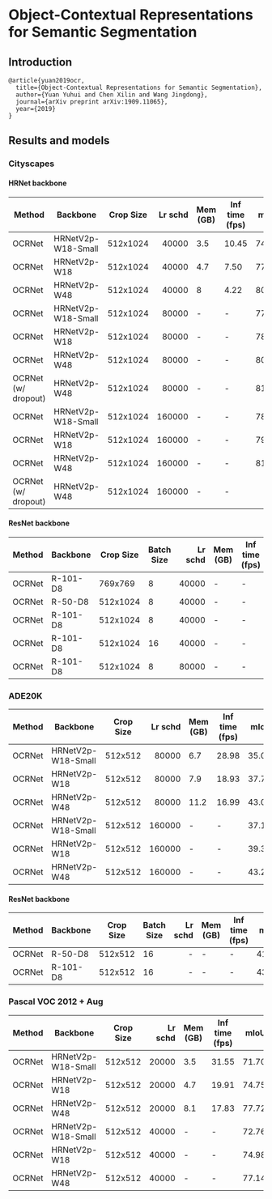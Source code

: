 # Object-Contextual Representations for Semantic Segmentation

## Introduction
```
@article{yuan2019ocr,
  title={Object-Contextual Representations for Semantic Segmentation},
  author={Yuan Yuhui and Chen Xilin and Wang Jingdong},
  journal={arXiv preprint arXiv:1909.11065},
  year={2019}
}
```

## Results and models

### Cityscapes

#### HRNet backbone
| Method |      Backbone      | Crop Size | Lr schd | Mem (GB) | Inf time (fps) | mIoU  | mIoU(ms+flip) |                                                                                                                                                                                               download                                                                                                                                                                                               |
|--------|--------------------|-----------|--------:|----------|----------------|------:|--------------:|------------------------------------------------------------------------------------------------------------------------------------------------------------------------------------------------------------------------------------------------------------------------------------------------------------------------------------------------------------------------------------------------------|
| OCRNet | HRNetV2p-W18-Small | 512x1024  |   40000 |      3.5 |          10.45 | 74.30 |         75.95 | [model](https://openmmlab.oss-accelerate.aliyuncs.com/mmsegmentation/v0.5/ocrnet/ocrnet_hr18s_512x1024_40k_cityscapes/ocrnet_hr18s_512x1024_40k_cityscapes_20200601_033304-fa2436c2.pth) &#124; [log](https://openmmlab.oss-accelerate.aliyuncs.com/mmsegmentation/v0.5/ocrnet/ocrnet_hr18s_512x1024_40k_cityscapes/ocrnet_hr18s_512x1024_40k_cityscapes_20200601_033304.log.json)     |
| OCRNet | HRNetV2p-W18       | 512x1024  |   40000 |      4.7 |           7.50 | 77.72 |         79.49 | [model](https://openmmlab.oss-accelerate.aliyuncs.com/mmsegmentation/v0.5/ocrnet/ocrnet_hr18_512x1024_40k_cityscapes/ocrnet_hr18_512x1024_40k_cityscapes_20200601_033320-401c5bdd.pth) &#124; [log](https://openmmlab.oss-accelerate.aliyuncs.com/mmsegmentation/v0.5/ocrnet/ocrnet_hr18_512x1024_40k_cityscapes/ocrnet_hr18_512x1024_40k_cityscapes_20200601_033320.log.json)         |
| OCRNet | HRNetV2p-W48       | 512x1024  |   40000 |        8 |           4.22 | 80.58 |         81.79 | [model](https://openmmlab.oss-accelerate.aliyuncs.com/mmsegmentation/v0.5/ocrnet/ocrnet_hr48_512x1024_40k_cityscapes/ocrnet_hr48_512x1024_40k_cityscapes_20200601_033336-55b32491.pth) &#124; [log](https://openmmlab.oss-accelerate.aliyuncs.com/mmsegmentation/v0.5/ocrnet/ocrnet_hr48_512x1024_40k_cityscapes/ocrnet_hr48_512x1024_40k_cityscapes_20200601_033336.log.json)         |
| OCRNet | HRNetV2p-W18-Small | 512x1024  |   80000 | -        | -              | 77.16 |         78.66 | [model](https://openmmlab.oss-accelerate.aliyuncs.com/mmsegmentation/v0.5/ocrnet/ocrnet_hr18s_512x1024_80k_cityscapes/ocrnet_hr18s_512x1024_80k_cityscapes_20200601_222735-55979e63.pth) &#124; [log](https://openmmlab.oss-accelerate.aliyuncs.com/mmsegmentation/v0.5/ocrnet/ocrnet_hr18s_512x1024_80k_cityscapes/ocrnet_hr18s_512x1024_80k_cityscapes_20200601_222735.log.json)     |
| OCRNet | HRNetV2p-W18       | 512x1024  |   80000 | -        | -              | 78.57 |         80.46 | [model](https://openmmlab.oss-accelerate.aliyuncs.com/mmsegmentation/v0.5/ocrnet/ocrnet_hr18_512x1024_80k_cityscapes/ocrnet_hr18_512x1024_80k_cityscapes_20200614_230521-c2e1dd4a.pth) &#124; [log](https://openmmlab.oss-accelerate.aliyuncs.com/mmsegmentation/v0.5/ocrnet/ocrnet_hr18_512x1024_80k_cityscapes/ocrnet_hr18_512x1024_80k_cityscapes_20200614_230521.log.json)         |
| OCRNet | HRNetV2p-W48       | 512x1024  |   80000 | -        | -              | 80.70 |         81.87 | [model](https://openmmlab.oss-accelerate.aliyuncs.com/mmsegmentation/v0.5/ocrnet/ocrnet_hr48_512x1024_80k_cityscapes/ocrnet_hr48_512x1024_80k_cityscapes_20200601_222752-9076bcdf.pth) &#124; [log](https://openmmlab.oss-accelerate.aliyuncs.com/mmsegmentation/v0.5/ocrnet/ocrnet_hr48_512x1024_80k_cityscapes/ocrnet_hr48_512x1024_80k_cityscapes_20200601_222752.log.json)         |
| OCRNet (w/ dropout) | HRNetV2p-W48       | 512x1024  |   80000 | -        | -              | 81.15 |         - | |
| OCRNet | HRNetV2p-W18-Small | 512x1024  |  160000 | -        | -              | 78.45 |         79.97 | [model](https://openmmlab.oss-accelerate.aliyuncs.com/mmsegmentation/v0.5/ocrnet/ocrnet_hr18s_512x1024_160k_cityscapes/ocrnet_hr18s_512x1024_160k_cityscapes_20200602_191005-f4a7af28.pth) &#124; [log](https://openmmlab.oss-accelerate.aliyuncs.com/mmsegmentation/v0.5/ocrnet/ocrnet_hr18s_512x1024_160k_cityscapes/ocrnet_hr18s_512x1024_160k_cityscapes_20200602_191005.log.json) |
| OCRNet | HRNetV2p-W18       | 512x1024  |  160000 | -        | -              | 79.47 |         80.91 | [model](https://openmmlab.oss-accelerate.aliyuncs.com/mmsegmentation/v0.5/ocrnet/ocrnet_hr18_512x1024_160k_cityscapes/ocrnet_hr18_512x1024_160k_cityscapes_20200602_191001-b9172d0c.pth) &#124; [log](https://openmmlab.oss-accelerate.aliyuncs.com/mmsegmentation/v0.5/ocrnet/ocrnet_hr18_512x1024_160k_cityscapes/ocrnet_hr18_512x1024_160k_cityscapes_20200602_191001.log.json)     |
| OCRNet | HRNetV2p-W48       | 512x1024  |  160000 | -        | -              | 81.35 |         82.70 | [model](https://openmmlab.oss-accelerate.aliyuncs.com/mmsegmentation/v0.5/ocrnet/ocrnet_hr48_512x1024_160k_cityscapes/ocrnet_hr48_512x1024_160k_cityscapes_20200602_191037-dfbf1b0c.pth) &#124; [log](https://openmmlab.oss-accelerate.aliyuncs.com/mmsegmentation/v0.5/ocrnet/ocrnet_hr48_512x1024_160k_cityscapes/ocrnet_hr48_512x1024_160k_cityscapes_20200602_191037.log.json)     |
| OCRNet (w/ dropout) | HRNetV2p-W48       | 512x1024  |   160000 | -        | -              | - |         - | |

#### ResNet backbone

| Method |      Backbone      | Crop Size | Batch Size | Lr schd | Mem (GB) | Inf time (fps) | mIoU  | mIoU(ms+flip)|
|--------|--------------------|-----------|-----------|--------:|----------|----------------|------:|--------------:|
| OCRNet  | R-101-D8 | 769x769 | 8 | 40000 |   -  |    -  |   79.15  | 
| OCRNet  | R-50-D8 | 512x1024  | 8 |   40000 |   -  |    -  |   78.65  |
| OCRNet  | R-101-D8 | 512x1024  | 8 |   40000 |   -  |    -  |   79.88  |  
| OCRNet  | R-101-D8 | 512x1024  | 16 |   40000 |   -  |    -  |   80.29  |  
| OCRNet  | R-101-D8 | 512x1024  | 8 |   80000 |   -  |    -  |   79.66  |  


### ADE20K
| Method |      Backbone      | Crop Size | Lr schd | Mem (GB) | Inf time (fps) | mIoU  | mIoU(ms+flip) |                                                                                                                                                                                     download                                                                                                                                                                                     |
|--------|--------------------|-----------|--------:|----------|----------------|------:|--------------:|----------------------------------------------------------------------------------------------------------------------------------------------------------------------------------------------------------------------------------------------------------------------------------------------------------------------------------------------------------------------------------|
| OCRNet | HRNetV2p-W18-Small | 512x512   |   80000 |      6.7 |          28.98 | 35.06 |         35.80 | [model](https://openmmlab.oss-accelerate.aliyuncs.com/mmsegmentation/v0.5/ocrnet/ocrnet_hr18s_512x512_80k_ade20k/ocrnet_hr18s_512x512_80k_ade20k_20200615_055600-e80b62af.pth) &#124; [log](https://openmmlab.oss-accelerate.aliyuncs.com/mmsegmentation/v0.5/ocrnet/ocrnet_hr18s_512x512_80k_ade20k/ocrnet_hr18s_512x512_80k_ade20k_20200615_055600.log.json)     |
| OCRNet | HRNetV2p-W18       | 512x512   |   80000 |      7.9 |          18.93 | 37.79 |         39.16 | [model](https://openmmlab.oss-accelerate.aliyuncs.com/mmsegmentation/v0.5/ocrnet/ocrnet_hr18_512x512_80k_ade20k/ocrnet_hr18_512x512_80k_ade20k_20200615_053157-d173d83b.pth) &#124; [log](https://openmmlab.oss-accelerate.aliyuncs.com/mmsegmentation/v0.5/ocrnet/ocrnet_hr18_512x512_80k_ade20k/ocrnet_hr18_512x512_80k_ade20k_20200615_053157.log.json)         |
| OCRNet | HRNetV2p-W48       | 512x512   |   80000 |     11.2 |          16.99 | 43.00 |         44.30 | [model](https://openmmlab.oss-accelerate.aliyuncs.com/mmsegmentation/v0.5/ocrnet/ocrnet_hr48_512x512_80k_ade20k/ocrnet_hr48_512x512_80k_ade20k_20200615_021518-d168c2d1.pth) &#124; [log](https://openmmlab.oss-accelerate.aliyuncs.com/mmsegmentation/v0.5/ocrnet/ocrnet_hr48_512x512_80k_ade20k/ocrnet_hr48_512x512_80k_ade20k_20200615_021518.log.json)         |
| OCRNet | HRNetV2p-W18-Small | 512x512   |  160000 | -        | -              | 37.19 |         38.40 | [model](https://openmmlab.oss-accelerate.aliyuncs.com/mmsegmentation/v0.5/ocrnet/ocrnet_hr18s_512x512_160k_ade20k/ocrnet_hr18s_512x512_160k_ade20k_20200615_184505-8e913058.pth) &#124; [log](https://openmmlab.oss-accelerate.aliyuncs.com/mmsegmentation/v0.5/ocrnet/ocrnet_hr18s_512x512_160k_ade20k/ocrnet_hr18s_512x512_160k_ade20k_20200615_184505.log.json) |
| OCRNet | HRNetV2p-W18       | 512x512   |  160000 | -        | -              | 39.32 |         40.80 | [model](https://openmmlab.oss-accelerate.aliyuncs.com/mmsegmentation/v0.5/ocrnet/ocrnet_hr18_512x512_160k_ade20k/ocrnet_hr18_512x512_160k_ade20k_20200615_200940-d8fcd9d1.pth) &#124; [log](https://openmmlab.oss-accelerate.aliyuncs.com/mmsegmentation/v0.5/ocrnet/ocrnet_hr18_512x512_160k_ade20k/ocrnet_hr18_512x512_160k_ade20k_20200615_200940.log.json)     |
| OCRNet | HRNetV2p-W48       | 512x512   |  160000 | -        | -              | 43.25 |         44.88 | [model](https://openmmlab.oss-accelerate.aliyuncs.com/mmsegmentation/v0.5/ocrnet/ocrnet_hr48_512x512_160k_ade20k/ocrnet_hr48_512x512_160k_ade20k_20200615_184705-a073726d.pth) &#124; [log](https://openmmlab.oss-accelerate.aliyuncs.com/mmsegmentation/v0.5/ocrnet/ocrnet_hr48_512x512_160k_ade20k/ocrnet_hr48_512x512_160k_ade20k_20200615_184705.log.json)     |


#### ResNet backbone

| Method |      Backbone      | Crop Size | Batch Size | Lr schd | Mem (GB) | Inf time (fps) | mIoU  | mIoU(ms+flip)|
|--------|--------------------|-----------|-----------|--------:|----------|----------------|------:|--------------:|
| OCRNet  | R-50-D8  | 512x512   |  16  |    -  |    -  | -  |   41.31  | - |
| OCRNet  | R-101-D8 | 512x512   |  16  |    -  |    -  | -  |   43.64  | - |


### Pascal VOC 2012 + Aug
| Method |      Backbone      | Crop Size | Lr schd | Mem (GB) | Inf time (fps) | mIoU  | mIoU(ms+flip) |                                                                                                                                                                                       download                                                                                                                                                                                       |
|--------|--------------------|-----------|--------:|----------|----------------|------:|--------------:|--------------------------------------------------------------------------------------------------------------------------------------------------------------------------------------------------------------------------------------------------------------------------------------------------------------------------------------------------------------------------------------|
| OCRNet | HRNetV2p-W18-Small | 512x512   |   20000 |      3.5 |          31.55 | 71.70 |         73.84 | [model](https://openmmlab.oss-accelerate.aliyuncs.com/mmsegmentation/v0.5/ocrnet/ocrnet_hr18s_512x512_20k_voc12aug/ocrnet_hr18s_512x512_20k_voc12aug_20200617_233913-02b04fcb.pth) &#124; [log](https://openmmlab.oss-accelerate.aliyuncs.com/mmsegmentation/v0.5/ocrnet/ocrnet_hr18s_512x512_20k_voc12aug/ocrnet_hr18s_512x512_20k_voc12aug_20200617_233913.log.json) |
| OCRNet | HRNetV2p-W18       | 512x512   |   20000 |      4.7 |          19.91 | 74.75 |         77.11 | [model](https://openmmlab.oss-accelerate.aliyuncs.com/mmsegmentation/v0.5/ocrnet/ocrnet_hr18_512x512_20k_voc12aug/ocrnet_hr18_512x512_20k_voc12aug_20200617_233932-8954cbb7.pth) &#124; [log](https://openmmlab.oss-accelerate.aliyuncs.com/mmsegmentation/v0.5/ocrnet/ocrnet_hr18_512x512_20k_voc12aug/ocrnet_hr18_512x512_20k_voc12aug_20200617_233932.log.json)     |
| OCRNet | HRNetV2p-W48       | 512x512   |   20000 |      8.1 |          17.83 | 77.72 |         79.87 | [model](https://openmmlab.oss-accelerate.aliyuncs.com/mmsegmentation/v0.5/ocrnet/ocrnet_hr48_512x512_20k_voc12aug/ocrnet_hr48_512x512_20k_voc12aug_20200617_233932-9e82080a.pth) &#124; [log](https://openmmlab.oss-accelerate.aliyuncs.com/mmsegmentation/v0.5/ocrnet/ocrnet_hr48_512x512_20k_voc12aug/ocrnet_hr48_512x512_20k_voc12aug_20200617_233932.log.json)     |
| OCRNet | HRNetV2p-W18-Small | 512x512   |   40000 | -        | -              | 72.76 |         74.60 | [model](https://openmmlab.oss-accelerate.aliyuncs.com/mmsegmentation/v0.5/ocrnet/ocrnet_hr18s_512x512_40k_voc12aug/ocrnet_hr18s_512x512_40k_voc12aug_20200614_002025-42b587ac.pth) &#124; [log](https://openmmlab.oss-accelerate.aliyuncs.com/mmsegmentation/v0.5/ocrnet/ocrnet_hr18s_512x512_40k_voc12aug/ocrnet_hr18s_512x512_40k_voc12aug_20200614_002025.log.json) |
| OCRNet | HRNetV2p-W18       | 512x512   |   40000 | -        | -              | 74.98 |         77.40 | [model](https://openmmlab.oss-accelerate.aliyuncs.com/mmsegmentation/v0.5/ocrnet/ocrnet_hr18_512x512_40k_voc12aug/ocrnet_hr18_512x512_40k_voc12aug_20200614_015958-714302be.pth) &#124; [log](https://openmmlab.oss-accelerate.aliyuncs.com/mmsegmentation/v0.5/ocrnet/ocrnet_hr18_512x512_40k_voc12aug/ocrnet_hr18_512x512_40k_voc12aug_20200614_015958.log.json)     |
| OCRNet | HRNetV2p-W48       | 512x512   |   40000 | -        | -              | 77.14 |         79.71 | [model](https://openmmlab.oss-accelerate.aliyuncs.com/mmsegmentation/v0.5/ocrnet/ocrnet_hr48_512x512_40k_voc12aug/ocrnet_hr48_512x512_40k_voc12aug_20200614_015958-255bc5ce.pth) &#124; [log](https://openmmlab.oss-accelerate.aliyuncs.com/mmsegmentation/v0.5/ocrnet/ocrnet_hr48_512x512_40k_voc12aug/ocrnet_hr48_512x512_40k_voc12aug_20200614_015958.log.json)     |
